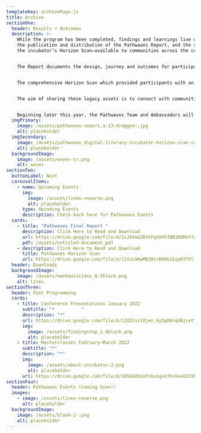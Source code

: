 ```yaml
---
templateKey: archivePage.js
title: Archive
sectionOne:
  header: Results + Outcomes
  description: >-
    While the program has been completed, findings and learnings live on with
    the publication and distribution of the Pathwaves Report, and the sharing of
    the incubator’s Horizon Scan—available to communities across the country.


    The Report documents the design, journey and outcomes for participants. 


    The comprehensive Horizon Scan which provided participants with an understanding of the digital drivers of change and trends—and the social, technological, environmental, economic, political, values and legal shifts influencing the future of music in Canada and other markets around the world, is also available for download. 


    The aim of sharing these legacy assets is to connect with communities across the country in the hope that they are inspired by the outcomes, and are compelled to continue the conversations. 


    Beginning later this year, the Pathwaves Team and Ambassadors will be presenting and facilitating workshops at conferences and events across the country. If you are interested in partnering with us, please be in touch!
  imgPrimary:
    image: /assets/pathwaves-report.a-13-dragged-.jpg
    alt: placeholder
  imgSecondary:
    image: /assets/pathwaves_digital-literacy-incubator-horizon-scan-cover-page.png
    alt: placeholder
  backgroundImage:
    image: /assets/waves-tr.png
    alt: waves
sectionTwo:
  buttonLabel: Next
  carouselItems:
    - name: Upcoming Events
      img:
        image: /assets/lines-reverse.png
        alt: placeholder
      type: Upcoming Events
      description: Check back here for Pathwaves Events
  cards:
    - title: "Pathwaves Final Report "
      description: Click Here to Read and Download
      url: https://drive.google.com/file/d/1L2VXnGZBYkFqkXhFIQB10dMnffyFdpjo/view?usp=sharing
      pdf: /assets/untitled-document.pdf
    - description: Click Here to Read and Download
      title: Pathwaves Horizon Scan
      url: https://drive.google.com/file/d/11tsLHHwMD3OsrBOKhSIvpO3TKljFGjDO/view?usp=sharing
  header: Downloads
  backgroundImage:
    image: /assets/meetmusicians_0.5black.png
    alt: lines
sectionThree:
  header: Past Programming
  cards:
    - title: Conference Presentations January 2022
      subtitle: "*          "
      description: "*"
      url: https://drive.google.com/file/d/1JQZiss1Ojwn_Gy5gO6nqXBjLetfMu65V/view?usp=sharing
      img:
        image: /assets/findingstop_1.0black.png
        alt: placeholder
    - title: Masterclasses February—March 2022
      subtitle: "*"
      description: "*"
      img:
        image: /assets/about-incubator-2.png
        alt: placeholder
      url: https://drive.google.com/file/d/1B5GXUSsUYoGungxV7hxVxoEEJXNYMFCn/view?usp=sharing
sectionFour:
  header: Pathwaves Events (Coming Soon!)
  images:
    - image: /assets/lines-reverse.png
      alt: placeholder
  backgroundImage:
    image: /assets/blank-2-.png
    alt: placeholder
---
```

